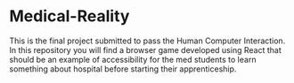 # Medical-Reality
This is the final project submitted to pass the Human Computer Interaction. In this repository you will find a browser game developed using React that should be an example of accessibility for the med students to learn something about hospital before starting their apprenticeship.  
